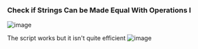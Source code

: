 <h3> Check if Strings Can be Made Equal With Operations I </h3>

![image](https://github.com/h4ckyou/h4ckyou.github.io/assets/127159644/f77cf4a5-a4a4-4c8d-adc0-b17ffa6f5d53)


The script works but it isn't quite efficient
![image](https://github.com/h4ckyou/h4ckyou.github.io/assets/127159644/fb4348d5-223d-409e-ab11-9d61a1a282e8)
